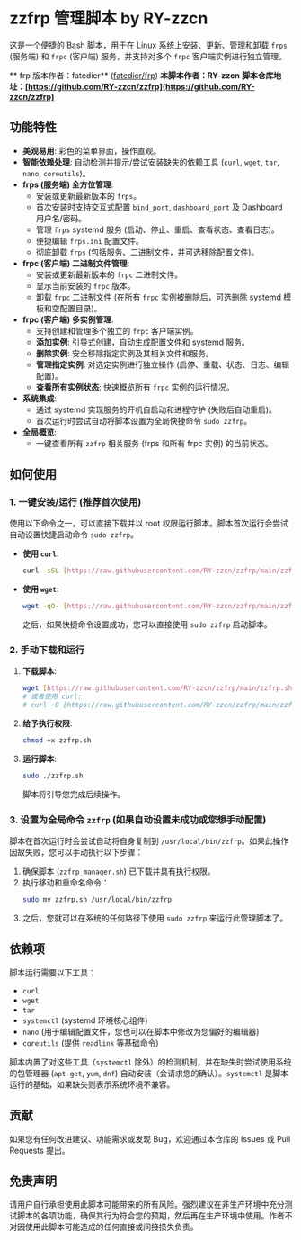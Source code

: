 # zzfrp 管理脚本 by RY-zzcn

这是一个便捷的 Bash 脚本，用于在 Linux 系统上安装、更新、管理和卸载 `frps` (服务端) 和 `frpc` (客户端) 服务，并支持对多个 `frpc` 客户端实例进行独立管理。

** frp 版本作者：fatedier** ([fatedier/frp](https://github.com/fatedier/frp))
**本脚本作者：RY-zzcn**
**脚本仓库地址：[https://github.com/RY-zzcn/zzfrp](https://github.com/RY-zzcn/zzfrp)**

## 功能特性

* **美观易用**: 彩色的菜单界面，操作直观。
* **智能依赖处理**: 自动检测并提示/尝试安装缺失的依赖工具 (`curl`, `wget`, `tar`, `nano`, `coreutils`)。
* **frps (服务端) 全方位管理**:
    * 安装或更新最新版本的 `frps`。
    * 首次安装时支持交互式配置 `bind_port`, `dashboard_port` 及 Dashboard 用户名/密码。
    * 管理 `frps` systemd 服务 (启动、停止、重启、查看状态、查看日志)。
    * 便捷编辑 `frps.ini` 配置文件。
    * 彻底卸载 `frps` (包括服务、二进制文件，并可选移除配置文件)。
* **frpc (客户端) 二进制文件管理**:
    * 安装或更新最新版本的 `frpc` 二进制文件。
    * 显示当前安装的 `frpc` 版本。
    * 卸载 `frpc` 二进制文件 (在所有 `frpc` 实例被删除后，可选删除 systemd 模板和空配置目录)。
* **frpc (客户端) 多实例管理**:
    * 支持创建和管理多个独立的 `frpc` 客户端实例。
    * **添加实例**: 引导式创建，自动生成配置文件和 systemd 服务。
    * **删除实例**: 安全移除指定实例及其相关文件和服务。
    * **管理指定实例**: 对选定实例进行独立操作 (启停、重载、状态、日志、编辑配置)。
    * **查看所有实例状态**: 快速概览所有 `frpc` 实例的运行情况。
* **系统集成**:
    * 通过 systemd 实现服务的开机自启动和进程守护 (失败后自动重启)。
    * 首次运行时尝试自动将脚本设置为全局快捷命令 `sudo zzfrp`。
* **全局概览**:
    * 一键查看所有 `zzfrp` 相关服务 (frps 和所有 frpc 实例) 的当前状态。

## 如何使用

### 1. 一键安装/运行 (推荐首次使用)

使用以下命令之一，可以直接下载并以 root 权限运行脚本。脚本首次运行会尝试自动设置快捷启动命令 `sudo zzfrp`。

* **使用 `curl`**:
    ```bash
    curl -sSL [https://raw.githubusercontent.com/RY-zzcn/zzfrp/main/zzfrp.sh](https://raw.githubusercontent.com/RY-zzcn/zzfrp/main/zzfrp.sh) | sudo bash
    ```
* **使用 `wget`**:
    ```bash
    wget -qO- [https://raw.githubusercontent.com/RY-zzcn/zzfrp/main/zzfrp.sh](https://raw.githubusercontent.com/RY-zzcn/zzfrp/main/zzfrp.sh) | sudo bash
    ```

    之后，如果快捷命令设置成功，您可以直接使用 `sudo zzfrp` 启动脚本。

### 2. 手动下载和运行

1.  **下载脚本**:
    ```bash
    wget [https://raw.githubusercontent.com/RY-zzcn/zzfrp/main/zzfrp.sh](https://raw.githubusercontent.com/RY-zzcn/zzfrp/main/zzfrp.sh)
    # 或者使用 curl:
    # curl -O [https://raw.githubusercontent.com/RY-zzcn/zzfrp/main/zzfrp.sh](https://raw.githubusercontent.com/RY-zzcn/zzfrp/main/zzfrp.sh)
    ```
2.  **给予执行权限**:
    ```bash
    chmod +x zzfrp.sh
    ```
3.  **运行脚本**:
    ```bash
    sudo ./zzfrp.sh
    ```
    脚本将引导您完成后续操作。

### 3. 设置为全局命令 `zzfrp` (如果自动设置未成功或您想手动配置)

脚本在首次运行时会尝试自动将自身复制到 `/usr/local/bin/zzfrp`。如果此操作因故失败，您可以手动执行以下步骤：

1.  确保脚本 (`zzfrp_manager.sh`) 已下载并具有执行权限。
2.  执行移动和重命名命令：
    ```bash
    sudo mv zzfrp.sh /usr/local/bin/zzfrp
    ```
3.  之后，您就可以在系统的任何路径下使用 `sudo zzfrp` 来运行此管理脚本了。

## 依赖项

脚本运行需要以下工具：

* `curl`
* `wget`
* `tar`
* `systemctl` (systemd 环境核心组件)
* `nano` (用于编辑配置文件，您也可以在脚本中修改为您偏好的编辑器)
* `coreutils` (提供 `readlink` 等基础命令)

脚本内置了对这些工具（`systemctl` 除外）的检测机制，并在缺失时尝试使用系统的包管理器 (`apt-get`, `yum`, `dnf`) 自动安装（会请求您的确认）。`systemctl` 是脚本运行的基础，如果缺失则表示系统环境不兼容。


## 贡献

如果您有任何改进建议、功能需求或发现 Bug，欢迎通过本仓库的 Issues 或 Pull Requests 提出。

## 免责声明

请用户自行承担使用此脚本可能带来的所有风险。强烈建议在非生产环境中充分测试脚本的各项功能，确保其行为符合您的预期，然后再在生产环境中使用。作者不对因使用此脚本可能造成的任何直接或间接损失负责。
